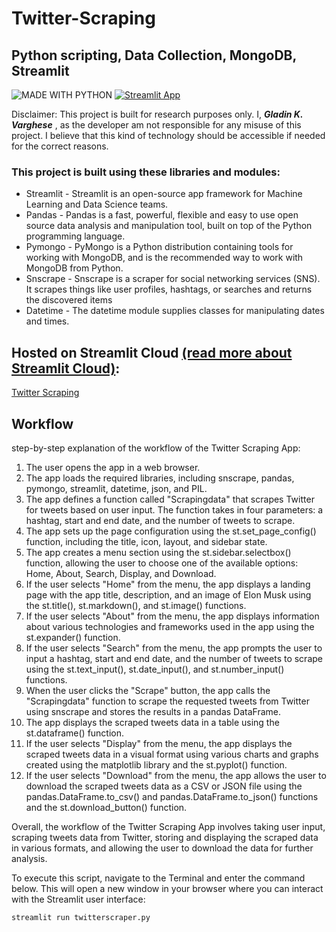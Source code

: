 # Twitter-Scraping
## Python scripting, Data Collection, MongoDB, Streamlit

![MADE WITH PYTHON](http://ForTheBadge.com/images/badges/made-with-python.svg)  [![Streamlit App](https://static.streamlit.io/badges/streamlit_badge_black_white.svg)](https://gladinv-twitter-scraping-twitterscraper-me04q6.streamlit.app/)

Disclaimer: This project is built for research purposes only. I, ***Gladin K. Varghese*** , as the developer am not responsible for any misuse of this project. I believe that this kind of technology should be accessible if needed for the correct reasons.
  
 ### This project is built using these libraries and modules:
 * Streamlit - Streamlit is an open-source app framework for Machine Learning and Data Science teams.
 * Pandas - Pandas is a fast, powerful, flexible and easy to use open source data analysis and manipulation tool, built on top of the Python programming language.
 * Pymongo - PyMongo is a Python distribution containing tools for working with MongoDB, and is the recommended way to work with MongoDB from Python.
 * Snscrape - Snscrape is a scraper for social networking services (SNS). It scrapes things like user profiles, hashtags, or searches and returns the discovered items
 * Datetime - The datetime module supplies classes for manipulating dates and times.

## Hosted on Streamlit Cloud [(read more about Streamlit Cloud)](https://streamlit.io/cloud):
[Twitter Scraping](https://gladinv-twitter-scraping-twitterscraper-me04q6.streamlit.app/)

## Workflow
step-by-step explanation of the workflow of the Twitter Scraping App:

1. The user opens the app in a web browser.
2. The app loads the required libraries, including snscrape, pandas, pymongo, streamlit, datetime, json, and PIL.
3. The app defines a function called "Scrapingdata" that scrapes Twitter for tweets based on user input. The function takes in four parameters: a hashtag, start and end date, and the number of tweets to scrape.
4. The app sets up the page configuration using the st.set_page_config() function, including the title, icon, layout, and sidebar state.
5. The app creates a menu section using the st.sidebar.selectbox() function, allowing the user to choose one of the available options: Home, About, Search, Display, and Download.
6. If the user selects "Home" from the menu, the app displays a landing page with the app title, description, and an image of Elon Musk using the st.title(), st.markdown(), and st.image() functions.
7. If the user selects "About" from the menu, the app displays information about various technologies and frameworks used in the app using the st.expander() function.
8. If the user selects "Search" from the menu, the app prompts the user to input a hashtag, start and end date, and the number of tweets to scrape using the st.text_input(), st.date_input(), and st.number_input() functions.
9. When the user clicks the "Scrape" button, the app calls the "Scrapingdata" function to scrape the requested tweets from Twitter using snscrape and stores the results in a pandas DataFrame.
10. The app displays the scraped tweets data in a table using the st.dataframe() function.
11. If the user selects "Display" from the menu, the app displays the scraped tweets data in a visual format using various charts and graphs created using the matplotlib library and the st.pyplot() function.
12. If the user selects "Download" from the menu, the app allows the user to download the scraped tweets data as a CSV or JSON file using the pandas.DataFrame.to_csv() and pandas.DataFrame.to_json() functions and the st.download_button() function.

Overall, the workflow of the Twitter Scraping App involves taking user input, scraping tweets data from Twitter, storing and displaying the scraped data in various formats, and allowing the user to download the data for further analysis.

To execute this script, navigate to the Terminal and enter the command below. This will open a new window in your browser where you can interact with the Streamlit user interface:

    streamlit run twitterscraper.py

